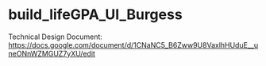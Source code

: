 # build_lifeGPA_UI_Burgess

Technical Design Document: https://docs.google.com/document/d/1CNaNC5_B6Zww9U8VaxlhHUduE__uneONnWZMGUZ7yXU/edit
